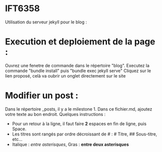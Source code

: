 # IFT6358

Utilisation du serveur jekyll pour le blog :

# Execution et deploiement de la page :
Ouvrez une fenetre de commande dans le répertoire "blog". Executez la commande "bundle install" puis "bundle exec jekyll serve"
Cliquez sur le lien proposé, celà va oubrir un onglet directement sur le site

# Modifier un post :
Dans le répertoire _posts, il y a le milestone 1. Dans ce fichier.md, ajoutez votre texte au bon endroit.
Quelques instructions : 
- Pour un retour à la ligne, il faut faire **2** espaces en fin de ligne, puis Space.
- Les titres sont rangés par ordre décroissant de # : # Titre, ## Sous-titre, etc...
- Italique : *entre asterisques*, Gras : **entre deux asterisques**